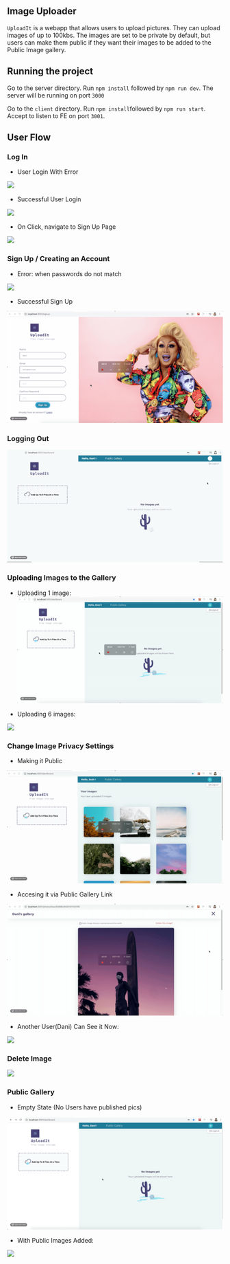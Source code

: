 ## Image Uploader

`UploadIt` is a webapp that allows users to upload pictures. They can upload images of up to 100kbs. The images are set to be private by default, but users can make them public if they want their images to be added to the Public Image gallery.

## Running the project
Go to the server directory. Run `npm install` followed by `npm run dev`. The server will be running on port `3000`

Go to the `client` directory. Run `npm install`followed by `npm run start`.
Accept to listen to FE on port `3001`.

## User Flow

### Log In

- User Login With Error

<img src='./assets/login-error.gif' />

- Successful User Login

<img src='./assets/login-success.gif' />

- On Click, navigate to Sign Up Page

<img src='./assets/go-to-signup.gif' />

###  Sign Up / Creating an Account

- Error: when passwords do not match

<img src='./assets/signup-error.gif' />

- Successful Sign Up

<img src='./assets/successful-signup.gif' />

### Logging Out

<img src='./assets/logout.gif' />


### Uploading Images to the Gallery

- Uploading 1 image:
  <img src='./assets/upload1.gif' />

- Uploading 6 images:
 <img src='./assets/upload6.gif' />


### Change Image Privacy Settings
- Making it Public
 <img src='./assets/makepublic.gif' />

- Accesing it via Public Gallery Link

<img src='./assets/accesspublic.gif' />

- Another User(Dani) Can See it Now:
<img src='./assets/otheruseraccess.gif' />

### Delete Image
<img src='./assets/delete.gif' />

### Public Gallery

- Empty State (No Users have published pics)

<img src='./assets/public-gallery-emptystate.gif' />

- With Public Images Added:
<img src='./assets/morepublic.gif' />
